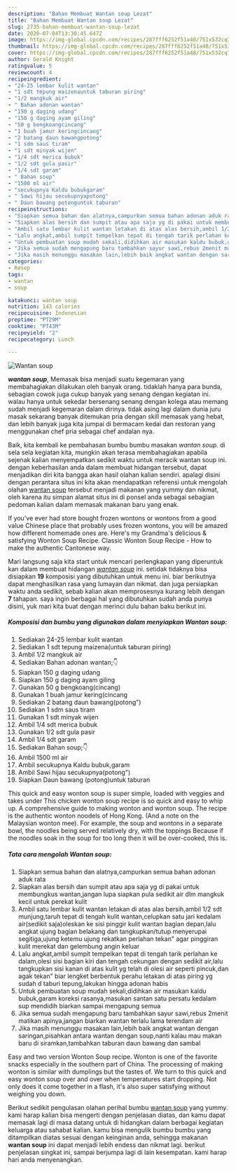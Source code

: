 ```yaml
---
description: "Bahan Membuat Wantan soup Lezat"
title: "Bahan Membuat Wantan soup Lezat"
slug: 2735-bahan-membuat-wantan-soup-lezat
date: 2020-07-04T13:30:45.647Z
image: https://img-global.cpcdn.com/recipes/287fff6252f51a48/751x532cq70/wantan-soup-foto-resep-utama.jpg
thumbnail: https://img-global.cpcdn.com/recipes/287fff6252f51a48/751x532cq70/wantan-soup-foto-resep-utama.jpg
cover: https://img-global.cpcdn.com/recipes/287fff6252f51a48/751x532cq70/wantan-soup-foto-resep-utama.jpg
author: Gerald Knight
ratingvalue: 5
reviewcount: 4
recipeingredient:
- "24-25 lembar kulit wantan"
- "1 sdt tepung maizenauntuk taburan piring"
- "1/2 mangkuk air"
- " Bahan adonan wantan"
- "150 g daging udang"
- "150 g daging ayam giling"
- "50 g bengkoangcincang"
- "1 buah jamur keringcincang"
- "2 batang daun bawangpotong"
- "1 sdm saus tiram"
- "1 sdt minyak wijen"
- "1/4 sdt merica bubuk"
- "1/2 sdt gula pasir"
- "1/4 sdt garam"
- " Bahan soup"
- "1500 ml air"
- "secukupnya Kaldu bubukgaram"
- " Sawi hijau secukupnyapotong"
- " Daun bawang potonguntuk taburan"
recipeinstructions:
- "Siapkan semua bahan dan alatnya,campurkan semua bahan adonan aduk rata"
- "Siapkan alas bersih dan sumpit atau apa saja yg di pakai untuk membungkus wantan,jangan lupa siapkan pula sedikit air dlm mangkuk kecil untuk perekat kulit"
- "Ambil satu lembar kulit wantan letakan di atas alas bersih,ambil 1/2 sdt munjung,taruh tepat di tengah kulit wantan,celupkan satu jari kedalam air(sedikit saja)oleskan ke sisi pinggir kulit wantan bagian depan,lalu angkat ujung bagian belakang dan tangkupkan/tutup menyerupai segitiga,ujung ketemu ujung rekatkan perlahan tekan&#34; agar pinggiran kulit merekat dan gelembung angin keluar"
- "Lalu angkat,ambil sumpit tempelkan tepat di tengah tarik perlahan ke dalam,olesi sisi bagian kiri dan tengah cekungan dengan sedikit air,lalu tangkupkan sisi kanan di atas kulit yg telah di olesi air seperti pincuk,dan agak tekan&#34; biar lengket berbentuk perahu letakan di atas piring yg sudah d taburi tepung,lakukan hingga adonan habis"
- "Untuk pembuatan soup mudah sekali,didihkan air masukan kaldu bubuk,garam koreksi rasanya,masukan santan satu persatu kedalam sup mendidih biarkan sampai mengapung semua"
- "Jika semua sudah mengapung baru tambahkan sayur sawi,rebus 2menit matikan apinya,jangan biarkan wantan terlalu lama terendam air"
- "Jika masih menunggu masakan lain,lebih baik angkat wantan dengan saringan,pisahkan antara wantan dengan soup,nanti kalau mau makan baru di siramkan,tambahkan taburan daun bawang dan sambal"
categories:
- Resep
tags:
- wantan
- soup

katakunci: wantan soup 
nutrition: 143 calories
recipecuisine: Indonesian
preptime: "PT29M"
cooktime: "PT43M"
recipeyield: "2"
recipecategory: Lunch

---
```



![Wantan soup](https://img-global.cpcdn.com/recipes/287fff6252f51a48/751x532cq70/wantan-soup-foto-resep-utama.jpg)

<b><i>wantan soup</i></b>, Memasak bisa menjadi suatu kegemaran yang membahagiakan dilakukan oleh banyak orang. tidaklah hanya para bunda, sebagian cowok juga cukup banyak yang senang dengan kegiatan ini. walau hanya untuk sekedar bersenang senang dengan kolega atau memang sudah menjadi kegemaran dalam dirinya. tidak asing lagi dalam dunia juru masak sekarang banyak ditemukan pria dengan skill memasak yang hebat, dan lebih banyak juga kita jumpai di bermacam kedai dan restoran yang menggunakan chef pria sebagai chef andalan nya.

Baik, kita kembali ke pembahasan bumbu bumbu masakan <i>wantan soup</i>. di sela sela kegiatan kita, mungkin akan terasa membahagiakan apabila sejenak kalian menyempatkan sedikit waktu untuk meracik wantan soup ini. dengan keberhasilan anda dalam membuat hidangan tersebut, dapat menjadikan diri kita bangga akan hasil olahan kalian sendiri. apalagi disini dengan perantara situs ini kita akan mendapatkan referensi untuk mengolah olahan <u>wantan soup</u> tersebut menjadi makanan yang yummy dan nikmat, oleh karena itu simpan alamat situs ini di ponsel anda sebagai sebagian pedoman kalian dalam memasak makanan baru yang enak.

If you&#39;ve ever had store bought frozen wontons or wontons from a good value Chinese place that probably uses frozen wontons, you will be amazed how different homemade ones are. Here&#39;s my Grandma&#39;s delicious &amp; satisfying Wonton Soup Recipe. Classic Wonton Soup Recipe - How to make the authentic Cantonese way.


Mari langsung saja kita start untuk mencari perlengkapan yang diperuntuk kan dalam membuat hidangan <u><i>wantan soup</i></u> ini. setidak tidaknya bisa disiapkan <b>19</b> komposisi yang dibutuhkan untuk menu ini. biar berikutnya dapat menghasilkan rasa yang lumayan dan nikmat. dan juga persiapkan waktu anda sedikit, sebab kalian akan memprosesnya kurang lebih dengan <b>7</b> tahapan. saya ingin berbagai hal yang dibutuhkan sudah anda punya disini, yuk mari kita buat dengan merinci dulu bahan baku berikut ini.

<!--inarticleads1-->

##### Komposisi dan bumbu yang digunakan dalam menyiapkan Wantan soup:

1. Sediakan 24-25 lembar kulit wantan
1. Sediakan 1 sdt tepung maizena(untuk taburan piring)
1. Ambil 1/2 mangkuk air
1. Sediakan  Bahan adonan wantan;👇
1. Siapkan 150 g daging udang
1. Siapkan 150 g daging ayam giling
1. Gunakan 50 g bengkoang(cincang)
1. Gunakan 1 buah jamur kering(cincang
1. Sediakan 2 batang daun bawang(potong&#34;)
1. Sediakan 1 sdm saus tiram
1. Gunakan 1 sdt minyak wijen
1. Ambil 1/4 sdt merica bubuk
1. Gunakan 1/2 sdt gula pasir
1. Ambil 1/4 sdt garam
1. Sediakan  Bahan soup;👇
1. Ambil 1500 ml air
1. Ambil secukupnya Kaldu bubuk,garam
1. Ambil  Sawi hijau secukupnya(potong&#34;)
1. Siapkan  Daun bawang (potong)untuk taburan


This quick and easy wonton soup is super simple, loaded with veggies and takes under This chicken wonton soup recipe is so quick and easy to whip up. A comprehensive guide to making wonton and wonton soup. The recipe is the authentic wonton noodels of Hong Kong. (And a note on the Malaysian wonton mee). For example, the soup and wontons in a separate bowl, the noodles being served relatively dry, with the toppings Because if the noodles soak in the soup for too long then it will be over-cooked, this is. 

<!--inarticleads2-->

##### Tata cara mengolah Wantan soup:

1. Siapkan semua bahan dan alatnya,campurkan semua bahan adonan aduk rata
1. Siapkan alas bersih dan sumpit atau apa saja yg di pakai untuk membungkus wantan,jangan lupa siapkan pula sedikit air dlm mangkuk kecil untuk perekat kulit
1. Ambil satu lembar kulit wantan letakan di atas alas bersih,ambil 1/2 sdt munjung,taruh tepat di tengah kulit wantan,celupkan satu jari kedalam air(sedikit saja)oleskan ke sisi pinggir kulit wantan bagian depan,lalu angkat ujung bagian belakang dan tangkupkan/tutup menyerupai segitiga,ujung ketemu ujung rekatkan perlahan tekan&#34; agar pinggiran kulit merekat dan gelembung angin keluar
1. Lalu angkat,ambil sumpit tempelkan tepat di tengah tarik perlahan ke dalam,olesi sisi bagian kiri dan tengah cekungan dengan sedikit air,lalu tangkupkan sisi kanan di atas kulit yg telah di olesi air seperti pincuk,dan agak tekan&#34; biar lengket berbentuk perahu letakan di atas piring yg sudah d taburi tepung,lakukan hingga adonan habis
1. Untuk pembuatan soup mudah sekali,didihkan air masukan kaldu bubuk,garam koreksi rasanya,masukan santan satu persatu kedalam sup mendidih biarkan sampai mengapung semua
1. Jika semua sudah mengapung baru tambahkan sayur sawi,rebus 2menit matikan apinya,jangan biarkan wantan terlalu lama terendam air
1. Jika masih menunggu masakan lain,lebih baik angkat wantan dengan saringan,pisahkan antara wantan dengan soup,nanti kalau mau makan baru di siramkan,tambahkan taburan daun bawang dan sambal


Easy and two version Wonton Soup recipe. Wonton is one of the favorite snacks especially in the southern part of China. The processing of making wonton is similar with dumplings but the tastes of. We turn to this quick and easy wonton soup over and over when temperatures start dropping. Not only does it come together in a flash, it&#39;s also super satisfying without weighing you down. 

Berikut sedikit pengulasan olahan perihal bumbu <u>wantan soup</u> yang yummy. kami harap kalian bisa mengerti dengan penjelasan diatas, dan kamu dapat memasak lagi di masa datang untuk di hidangkan dalam berbagai kegiatan keluarga atau sahabat kalian. kamu bisa mengulik bumbu bumbu yang ditampilkan diatas sesuai dengan keinginan anda, sehingga makanan <b>wantan soup</b> ini dapat menjadi lebih endess dan nikmat lagi. berikut penjelasan singkat ini, sampai berjumpa lagi di lain kesempatan. kami harap hari anda menyenangkan.
